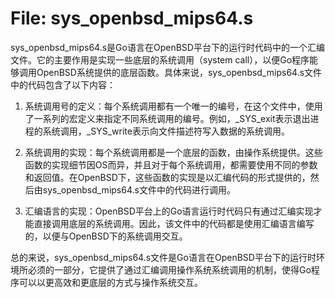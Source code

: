 # File: sys_openbsd_mips64.s

sys_openbsd_mips64.s是Go语言在OpenBSD平台下的运行时代码中的一个汇编文件。它的主要作用是实现一些底层的系统调用（system call），以便Go程序能够调用OpenBSD系统提供的底层函数。具体来说，sys_openbsd_mips64.s文件中的代码包含了以下内容：

1. 系统调用号的定义：每个系统调用都有一个唯一的编号，在这个文件中，使用了一系列的宏定义来指定不同系统调用的编号。例如，_SYS_exit表示退出进程的系统调用，_SYS_write表示向文件描述符写入数据的系统调用。

2. 系统调用的实现：每个系统调用都是一个底层的函数，由操作系统提供。这些函数的实现细节因OS而异，并且对于每个系统调用，都需要使用不同的参数和返回值。在OpenBSD下，这些函数的实现是以汇编代码的形式提供的，然后由sys_openbsd_mips64.s文件中的代码进行调用。

3. 汇编语言的实现：OpenBSD平台上的Go语言运行时代码只有通过汇编实现才能直接调用底层的系统调用。因此，该文件中的代码都是使用汇编语言编写的，以便与OpenBSD下的系统调用交互。

总的来说，sys_openbsd_mips64.s文件是Go语言在OpenBSD平台下的运行时环境所必须的一部分，它提供了通过汇编调用操作系统系统调用的机制，使得Go程序可以以更高效和更底层的方式与操作系统交互。

